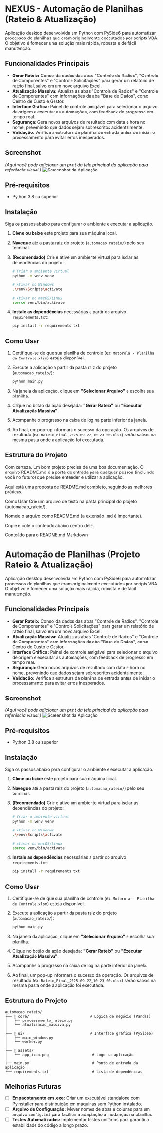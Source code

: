 # NEXUS - Automação de Planilhas (Rateio & Atualização)

Aplicação desktop desenvolvida em Python com PySide6 para automatizar processos de planilhas que eram originalmente executados por scripts VBA. O objetivo é fornecer uma solução mais rápida, robusta e de fácil manutenção.

## Funcionalidades Principais

-   **Gerar Rateio:** Consolida dados das abas "Controle de Radios", "Controle de Componentes" e "Controle Solicitações" para gerar um relatório de rateio final, salvo em um novo arquivo Excel.
-   **Atualização Massiva:** Atualiza as abas "Controle de Radios" e "Controle de Componentes" com informações da aba "Base de Dados", como Centro de Custo e Gestor.
-   **Interface Gráfica:** Painel de controle amigável para selecionar o arquivo de origem e executar as automações, com feedback de progresso em tempo real.
-   **Segurança:** Gera novos arquivos de resultado com data e hora no nome, prevenindo que dados sejam sobrescritos acidentalmente.
-   **Validação:** Verifica a estrutura da planilha de entrada antes de iniciar o processamento para evitar erros inesperados.

## Screenshot

*(Aqui você pode adicionar um print da tela principal da aplicação para referência visual.)*
![Screenshot da Aplicação](assets/screenshot.png)

## Pré-requisitos

-   Python 3.8 ou superior

## Instalação

Siga os passos abaixo para configurar o ambiente e executar a aplicação.

1.  **Clone ou baixe** este projeto para sua máquina local.

2.  **Navegue** até a pasta raiz do projeto (`automacao_rateio/`) pelo seu terminal.

3.  **(Recomendado)** Crie e ative um ambiente virtual para isolar as dependências do projeto:
    ```sh
    # Criar o ambiente virtual
    python -m venv venv

    # Ativar no Windows
    .\venv\Scripts\activate

    # Ativar no macOS/Linux
    source venv/bin/activate
    ```

4.  **Instale as dependências** necessárias a partir do arquivo `requirements.txt`:
    ```sh
    pip install -r requirements.txt
    ```

## Como Usar

1.  Certifique-se de que sua planilha de controle (ex: `Motorola - Planilha de Controle.xlsm`) esteja disponível.

2.  Execute a aplicação a partir da pasta raiz do projeto (`automacao_rateio/`):
    ```sh
    python main.py
    ```

3.  Na janela da aplicação, clique em **"Selecionar Arquivo"** e escolha sua planilha.

4.  Clique no botão da ação desejada: **"Gerar Rateio"** ou **"Executar Atualização Massiva"**.

5.  Acompanhe o progresso na caixa de log na parte inferior da janela.

6.  Ao final, um pop-up informará o sucesso da operação. Os arquivos de resultado (ex: `Rateio_Final_2025-09-22_10-23-00.xlsx`) serão salvos na mesma pasta onde a aplicação foi executada.

## Estrutura do Projeto
Com certeza. Um bom projeto precisa de uma boa documentação. O arquivo README.md é a porta de entrada para qualquer pessoa (incluindo você no futuro) que precise entender e utilizar a aplicação.

Aqui está uma proposta de README.md completo, seguindo as melhores práticas.

Como Usar
Crie um arquivo de texto na pasta principal do projeto (automacao_rateio/).

Nomeie o arquivo como README.md (a extensão .md é importante).

Copie e cole o conteúdo abaixo dentro dele.

Conteúdo para o README.md
Markdown

# Automação de Planilhas (Projeto Rateio & Atualização)

Aplicação desktop desenvolvida em Python com PySide6 para automatizar processos de planilhas que eram originalmente executados por scripts VBA. O objetivo é fornecer uma solução mais rápida, robusta e de fácil manutenção.

## Funcionalidades Principais

-   **Gerar Rateio:** Consolida dados das abas "Controle de Radios", "Controle de Componentes" e "Controle Solicitações" para gerar um relatório de rateio final, salvo em um novo arquivo Excel.
-   **Atualização Massiva:** Atualiza as abas "Controle de Radios" e "Controle de Componentes" com informações da aba "Base de Dados", como Centro de Custo e Gestor.
-   **Interface Gráfica:** Painel de controle amigável para selecionar o arquivo de origem e executar as automações, com feedback de progresso em tempo real.
-   **Segurança:** Gera novos arquivos de resultado com data e hora no nome, prevenindo que dados sejam sobrescritos acidentalmente.
-   **Validação:** Verifica a estrutura da planilha de entrada antes de iniciar o processamento para evitar erros inesperados.

## Screenshot

*(Aqui você pode adicionar um print da tela principal da aplicação para referência visual.)*
![Screenshot da Aplicação](assets/screenshot.png)

## Pré-requisitos

-   Python 3.8 ou superior

## Instalação

Siga os passos abaixo para configurar o ambiente e executar a aplicação.

1.  **Clone ou baixe** este projeto para sua máquina local.

2.  **Navegue** até a pasta raiz do projeto (`automacao_rateio/`) pelo seu terminal.

3.  **(Recomendado)** Crie e ative um ambiente virtual para isolar as dependências do projeto:
    ```sh
    # Criar o ambiente virtual
    python -m venv venv

    # Ativar no Windows
    .\venv\Scripts\activate

    # Ativar no macOS/Linux
    source venv/bin/activate
    ```

4.  **Instale as dependências** necessárias a partir do arquivo `requirements.txt`:
    ```sh
    pip install -r requirements.txt
    ```

## Como Usar

1.  Certifique-se de que sua planilha de controle (ex: `Motorola - Planilha de Controle.xlsm`) esteja disponível.

2.  Execute a aplicação a partir da pasta raiz do projeto (`automacao_rateio/`):
    ```sh
    python main.py
    ```

3.  Na janela da aplicação, clique em **"Selecionar Arquivo"** e escolha sua planilha.

4.  Clique no botão da ação desejada: **"Gerar Rateio"** ou **"Executar Atualização Massiva"**.

5.  Acompanhe o progresso na caixa de log na parte inferior da janela.

6.  Ao final, um pop-up informará o sucesso da operação. Os arquivos de resultado (ex: `Rateio_Final_2025-09-22_10-23-00.xlsx`) serão salvos na mesma pasta onde a aplicação foi executada.

## Estrutura do Projeto
````
automacao_rateio/
├── 📁 core/                            # Lógica de negócio (Pandas)
│   ├── processamento_rateio.py
│   └── atualizacao_massiva.py
│
├── 📁 ui/                              # Interface gráfica (PySide6)
│   ├── main_window.py
│   └── worker.py
│
├── 📁 assets/
│   └── app_icon.png                    # Logo da aplicação
│
├── main.py                             # Ponto de entrada da aplicação
└── requirements.txt                    # Lista de dependências
````
## Melhorias Futuras

-   [ ] **Empacotamento em .exe:** Criar um executável standalone com PyInstaller para distribuição em máquinas sem Python instalado.
-   [ ] **Arquivo de Configuração:** Mover nomes de abas e colunas para um arquivo `config.ini` para facilitar a adaptação a mudanças na planilha.
-   [ ] **Testes Automatizados:** Implementar testes unitários para garantir a estabilidade do código a longo prazo.

